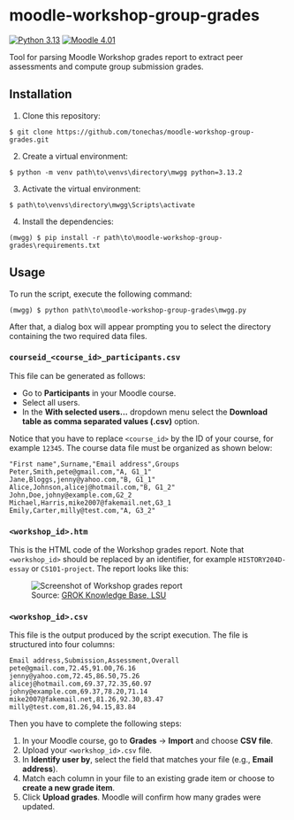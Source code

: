 # moodle-workshop-group-grades
[![Python 3.13](https://img.shields.io/badge/python-3.13-blue.svg)](https://www.python.org/downloads/release/python-3130/)
[![Moodle 4.01](https://img.shields.io/badge/moodle-4.01-orange.svg)](https://moodle.org/)

Tool for parsing Moodle Workshop grades report to extract peer assessments and compute group submission grades.


## Installation

1. Clone this repository:
```console
$ git clone https://github.com/tonechas/moodle-workshop-group-grades.git
```

2. Create a virtual environment:
```console
$ python -m venv path\to\venvs\directory\mwgg python=3.13.2
```

3. Activate the virtual environment:
```console
$ path\to\venvs\directory\mwgg\Scripts\activate
```

4. Install the dependencies:
```console
(mwgg) $ pip install -r path\to\moodle-workshop-group-grades\requirements.txt
```

## Usage
To run the script, execute the following command:
```console
(mwgg) $ python path\to\moodle-workshop-group-grades\mwgg.py
```

After that, a dialog box will appear prompting you to select the directory containing the two required data files.

### `courseid_<course_id>_participants.csv`

This file can be generated as follows:
- Go to **Participants** in your Moodle course.
- Select all users.
- In the **With selected users...** dropdown menu select the **Download table as comma separated values (.csv)** option.

Notice that you have to replace `<course_id>` by the ID of your course, for example `12345`. The course data file must be organized as shown below:
```text
"First name",Surname,"Email address",Groups
Peter,Smith,pete@gmail.com,"A, G1_1"
Jane,Bloggs,jenny@yahoo.com,"B, G1_1"
Alice,Johnson,alicej@hotmail.com,"B, G1_2"
John,Doe,johny@example.com,G2_2
Michael,Harris,mike2007@fakemail.net,G3_1
Emily,Carter,milly@test.com,"A, G3_2"
```

### `<workshop_id>.htm`

This is the HTML code of the Workshop grades report. Note that `<workshop_id>` should be replaced by an identifier, for example `HISTORY204D-essay` or `CS101-project`. The report looks like this:

<figure>
  <img src="https://grok.lsu.edu/image/56192.jpg" alt="Screenshot of Workshop grades report" width="auto">
  <figcaption>Source: <a href="https://grok.lsu.edu/article.aspx?articleid=56192">GROK Knowledge Base, LSU</a></figcaption>
</figure>

### `<workshop_id>.csv`

This file is the output produced by the script execution. The file is structured into four columns:
```text
Email address,Submission,Assessment,Overall
pete@gmail.com,72.45,91.00,76.16
jenny@yahoo.com,72.45,86.50,75.26
alicej@hotmail.com,69.37,72.35,60.97
johny@example.com,69.37,78.20,71.14
mike2007@fakemail.net,81.26,92.30,83.47
milly@test.com,81.26,94.15,83.84
```
Then you have to complete the following steps:
1. In your Moodle course, go to **Grades** → **Import** and choose **CSV file**.
2. Upload your `<workshop_id>.csv` file.
3. In **Identify user by**, select the field that matches your file (e.g., **Email address**).
4. Match each column in your file to an existing grade item or choose to **create a new grade item**.
5. Click **Upload grades**. Moodle will confirm how many grades were updated.
